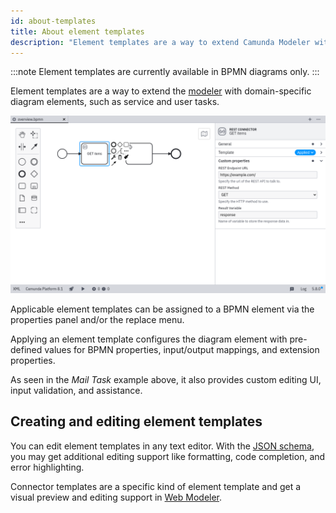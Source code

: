 ```yaml
---
id: about-templates
title: About element templates
description: "Element templates are a way to extend Camunda Modeler with domain-specific diagram elements, such as service and user tasks."
---
```


:::note
Element templates are currently available in BPMN diagrams only.
:::

Element templates are a way to extend the [modeler](https://camunda.org/bpmn/tool/) with domain-specific diagram elements, such as service and user tasks.

![Custom fields in Desktop Modeler](./img/overview.png)

Applicable element templates can be assigned to a BPMN element via the properties panel and/or the replace menu.

Applying an element template configures the diagram element with pre-defined values for BPMN properties, input/output mappings, and extension properties.

As seen in the _Mail Task_ example above, it also provides custom editing UI, input validation, and assistance.

## Creating and editing element templates

You can edit element templates in any text editor. With the [JSON schema](defining-templates.md#json-schema-compatibility), you may get additional editing support like formatting, code completion, and error highlighting.

Connector templates are a specific kind of element template and get a visual preview and editing support in [Web Modeler](/components/connectors/manage-connector-templates.md).
